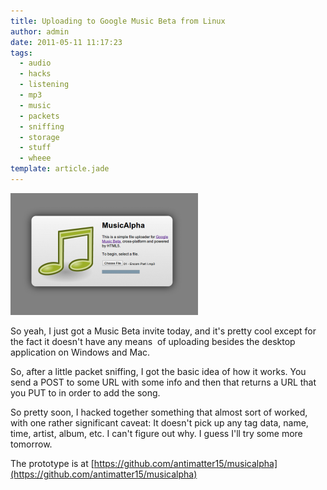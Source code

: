 ```yaml
---
title: Uploading to Google Music Beta from Linux
author: admin
date: 2011-05-11 11:17:23
tags: 
  - audio
  - hacks
  - listening
  - mp3
  - music
  - packets
  - sniffing
  - storage
  - stuff
  - wheee
template: article.jade
---
```


[![](Screenshot-300x195.png "Screenshot")](Screenshot.png)

So yeah, I just got a Music Beta invite today, and it's pretty cool except for the fact it doesn't have any means  of uploading besides the desktop application on Windows and Mac.

So, after a little packet sniffing, I got the basic idea of how it works. You send a POST to some URL with some info and then that returns a URL that you PUT to in order to add the song.

So pretty soon, I hacked together something that almost sort of worked, with one rather significant caveat: It doesn't pick up any tag data, name, time, artist, album, etc. I can't figure out why. I guess I'll try some more tomorrow.

The prototype is at [https://github.com/antimatter15/musicalpha](https://github.com/antimatter15/musicalpha)
